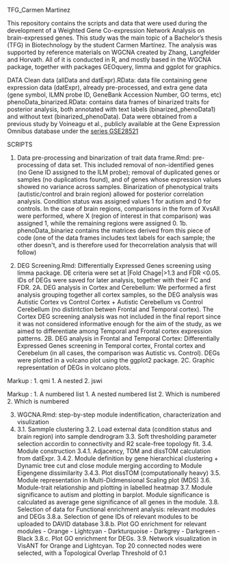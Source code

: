 TFG_Carmen Martinez

This repository contains the scripts and data that were used during the development of a Weighted Gene Co-expression Network Analysis on brain-expressed genes. This study was the main topic of a Bachelor’s thesis (TFG) in Biotechnology by the student Carmen Martínez.
The analysis was supported by reference materials on WGCNA created by Zhang, Langfelder and Horvath. All of it is conducted in R, and mostly based in the WGCNA package, together with packages GEOquery, limma and ggplot for graphics.

DATA
Clean data (allData and datExpr).RData: data file containing gene expression data (datExpr), already pre-processed, and extra gene data (gene symbol, ILMN probe ID, GeneBank Accession Number, GO terms, etc) phenoData_binarized.RData: contains data frames of binarized traits for posterior analysis, both annotated with text labels (binarized_phenoData1) and without text (binarized_phenoData).
Data were obtained from a previous study by Voineagu et al., publicly available at the Gene Expression Omnibus database under the [series GSE28521](https://www.ncbi.nlm.nih.gov/geo/query/acc.cgi?acc=GSE28521)

SCRIPTS
1. Data pre-processing and binarization of trait data frame.Rmd: pre-processing of data set. This included removal of non-identified genes (no Gene ID assigned to the ILM probe); removal of duplicated genes or samples (no duplications found), and of genes whose expression values showed no variance across samples. Binarization of phenotypical traits (autistic/control and brain region) allowed for posterior correlation analysis. Condition status was assigned values 1 for autism and 0 for controls. In the case of brain regions, comparisons in the form of XvsAll were performed, where X (region of interest in that comparison) was assigned 1, while the remaining regions were assigned 0.
    1b. phenoData_binariez contains the matrices derived from this piece of code (one of the data frames includes text labels for each sample; the other doesn't, and is therefore used for thecorrelation analysis that will follow)

2. DEG Screening.Rmd: Differentially Expressed Genes screening using limma package. DE criteria were set at |Fold Chage|>1.3 and FDR <0.05. IDs of DEGs were saved for later analysis, together with their FC and FDR.
	2A. DEG analysis in Cortex and Cerebellum: We performed a first analysis grouping together all cortex samples, so the DEG analysis was Autistic Cortex vs Control Cortex + Autistic Cerebellum vs Control Cerebellum (no distintction betwen Frontal and Temporal cortex). The Cortex DEG screening analysis was not included in the final report since it was not considered informative enough for the aim of the study, as we aimed to differentiate among Temporal and Frontal cortex expression patterns.
	2B. DEG analysis in Frontal and Temporal Cortex: Differentially Expressed Genes screening in Temporal cortex, Frontal cortex and Cerebelum (in all cases, the comparison was Autistic vs. Control). DEGs were plotted in a volcano plot using the ggplot2 package.
	2C. Graphic representation of DEGs in volcano plots.


Markup : 1. qmi
		1. A nested
	 2. jswi
	 
 Markup : 1. A numbered list
              1. A nested numbered list
              2. Which is numbered
          2. Which is numbered

3. WGCNA.Rmd: step-by-step module indentification, characterization and visulization
4. 	3.1. Sammple clustering
	3.2. Load external data (condition status and brain region) into sample dendrogram
	3.3. Soft thresholding parameter selection accordin to connectivity and R2 scale-free topology fit.
	3.4. Module construction
		3.4.1. Adjacency, TOM and dissTOM calculation from datExpr.
		3.4.2. Module definition by gene hierarchical clustering + Dynamic tree cut and close module merging according to Module Eigengene dissimilarity
		3.4.3. Plot dissTOM (computationally heavy)
	3.5. Module representation in Multi-Didmensional Scaling plot (MDS)
	3.6. Module-trait relationship and plotting in labelled heatmap
	3.7. Module significance to autism and plotting in barplot. Module significance is calculated as average gene significance of all genes in the module.
	3.8. Selection of data for Functional enrichment analysis: relevant modules and DEGs
		3.8.a. Selection of gene IDs of relevant modules to be uploaded to DAVID database
		3.8.b. Plot GO enrichment for relevant modules
			- Orange
			- Lightcyan
			- Darkturquoise
			- Darkgrey
			- Darkgreen
			- Black
		3.8.c. Plot GO enrichment for DEGs.
	3.9. Network visualization in VisANT for Orange and Lightcyan. Top 20 connected nodes were selected, with a Topological Overlap Threshold of 0.1


	
